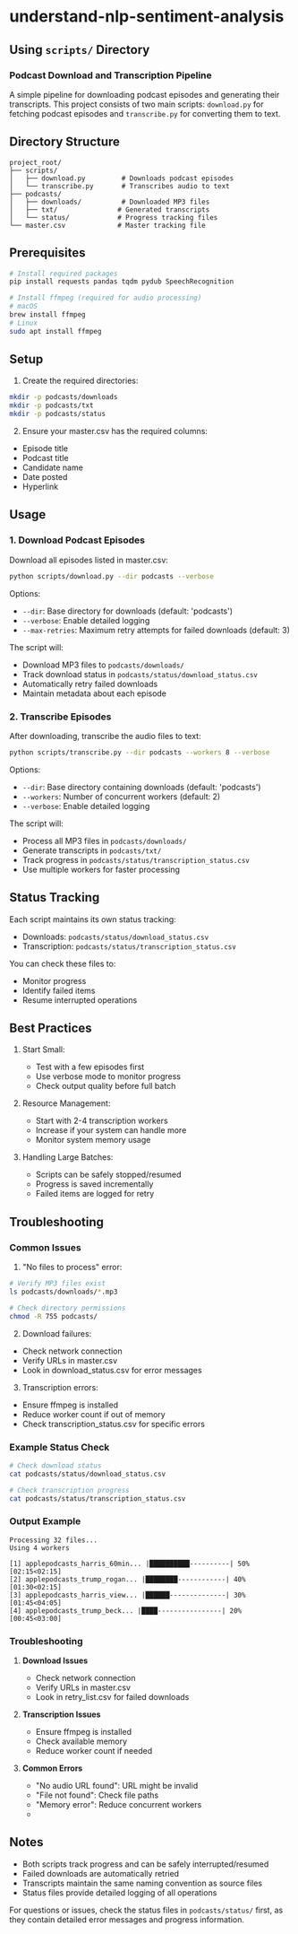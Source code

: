 # understand-nlp-sentiment-analysis



## Using `scripts/` Directory

### Podcast Download and Transcription Pipeline

A simple pipeline for downloading podcast episodes and generating their transcripts. This project consists of two main scripts: `download.py` for fetching podcast episodes and `transcribe.py` for converting them to text.

## Directory Structure

```
project_root/
├── scripts/
│   ├── download.py         # Downloads podcast episodes
│   └── transcribe.py       # Transcribes audio to text
├── podcasts/
│   ├── downloads/          # Downloaded MP3 files
│   ├── txt/               # Generated transcripts
│   └── status/            # Progress tracking files
└── master.csv             # Master tracking file
```

## Prerequisites

```bash
# Install required packages
pip install requests pandas tqdm pydub SpeechRecognition

# Install ffmpeg (required for audio processing)
# macOS
brew install ffmpeg
# Linux
sudo apt install ffmpeg
```

## Setup

1. Create the required directories:
```bash
mkdir -p podcasts/downloads
mkdir -p podcasts/txt
mkdir -p podcasts/status
```

2. Ensure your master.csv has the required columns:
- Episode title
- Podcast title
- Candidate name
- Date posted
- Hyperlink

## Usage

### 1. Download Podcast Episodes

Download all episodes listed in master.csv:

```bash
python scripts/download.py --dir podcasts --verbose
```

Options:
- `--dir`: Base directory for downloads (default: 'podcasts')
- `--verbose`: Enable detailed logging
- `--max-retries`: Maximum retry attempts for failed downloads (default: 3)

The script will:
- Download MP3 files to `podcasts/downloads/`
- Track download status in `podcasts/status/download_status.csv`
- Automatically retry failed downloads
- Maintain metadata about each episode

### 2. Transcribe Episodes

After downloading, transcribe the audio files to text:

```bash
python scripts/transcribe.py --dir podcasts --workers 8 --verbose
```

Options:
- `--dir`: Base directory containing downloads (default: 'podcasts')
- `--workers`: Number of concurrent workers (default: 2)
- `--verbose`: Enable detailed logging

The script will:
- Process all MP3 files in `podcasts/downloads/`
- Generate transcripts in `podcasts/txt/`
- Track progress in `podcasts/status/transcription_status.csv`
- Use multiple workers for faster processing

## Status Tracking

Each script maintains its own status tracking:

- Downloads: `podcasts/status/download_status.csv`
- Transcription: `podcasts/status/transcription_status.csv`

You can check these files to:
- Monitor progress
- Identify failed items
- Resume interrupted operations

## Best Practices

1. Start Small:
   - Test with a few episodes first
   - Use verbose mode to monitor progress
   - Check output quality before full batch

2. Resource Management:
   - Start with 2-4 transcription workers
   - Increase if your system can handle more
   - Monitor system memory usage

3. Handling Large Batches:
   - Scripts can be safely stopped/resumed
   - Progress is saved incrementally
   - Failed items are logged for retry

## Troubleshooting

### Common Issues

1. "No files to process" error:
```bash
# Verify MP3 files exist
ls podcasts/downloads/*.mp3

# Check directory permissions
chmod -R 755 podcasts/
```

2. Download failures:
- Check network connection
- Verify URLs in master.csv
- Look in download_status.csv for error messages

3. Transcription errors:
- Ensure ffmpeg is installed
- Reduce worker count if out of memory
- Check transcription_status.csv for specific errors

### Example Status Check

```bash
# Check download status
cat podcasts/status/download_status.csv

# Check transcription progress
cat podcasts/status/transcription_status.csv
```

### Output Example

```plaintext
Processing 32 files...
Using 4 workers

[1] applepodcasts_harris_60min... |██████████----------| 50% [02:15<02:15]
[2] applepodcasts_trump_rogan... |████████------------| 40% [01:30<02:15]
[3] applepodcasts_harris_view... |██████--------------| 30% [01:45<04:05]
[4] applepodcasts_trump_beck... |████----------------| 20% [00:45<03:00]
```

### Troubleshooting

1. **Download Issues**
   - Check network connection
   - Verify URLs in master.csv
   - Look in retry_list.csv for failed downloads

2. **Transcription Issues**
   - Ensure ffmpeg is installed
   - Check available memory
   - Reduce worker count if needed

3. **Common Errors**
   - "No audio URL found": URL might be invalid
   - "File not found": Check file paths
   - "Memory error": Reduce concurrent workers
   - 
## Notes

- Both scripts track progress and can be safely interrupted/resumed
- Failed downloads are automatically retried
- Transcripts maintain the same naming convention as source files
- Status files provide detailed logging of all operations

For questions or issues, check the status files in `podcasts/status/` first, as they contain detailed error messages and progress information.
